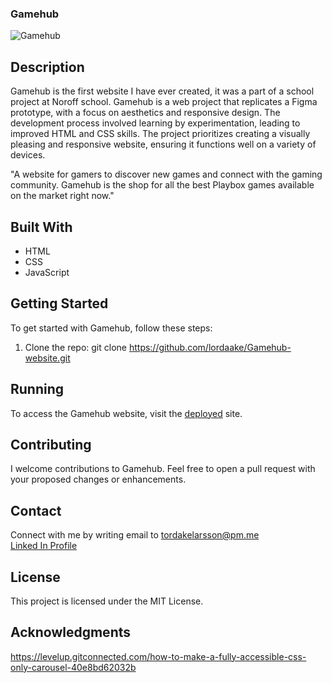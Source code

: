 ### Gamehub

![Gamehub](https://gamehub-87.netlify.app/images/GameHub_Logoedited.png)

## Description
Gamehub is the first website I have ever created, it was a part of a school project at Noroff school.
Gamehub is a web project that replicates a Figma prototype, with a focus on aesthetics and responsive design. The development process involved learning by experimentation, leading to improved HTML and CSS skills. The project prioritizes creating a visually pleasing and responsive website, ensuring it functions well on a variety of devices.

"A website for gamers to discover new games and connect with the gaming community.
Gamehub is the shop for all the best Playbox games available on the market right now."

## Built With

- HTML
- CSS
- JavaScript

## Getting Started

To get started with Gamehub, follow these steps:

1. Clone the repo:
git clone https://github.com/lordaake/Gamehub-website.git

## Running
To access the Gamehub website, visit the [deployed](https://gamehub-87.netlify.app/) site.

## Contributing
I welcome contributions to Gamehub. Feel free to open a pull request with your proposed changes or enhancements.

## Contact
Connect with me by writing email to tordakelarsson@pm.me
<br>
<a href="https://www.linkedin.com/in/tord-%C3%A5ke-larsson-6b35b958/">Linked In Profile</a>

## License
This project is licensed under the MIT License.

## Acknowledgments
https://levelup.gitconnected.com/how-to-make-a-fully-accessible-css-only-carousel-40e8bd62032b
